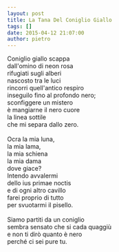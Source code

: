 ```yaml
---
layout: post
title: La Tana Del Coniglio Giallo
tags: []
date: 2015-04-12 21:07:00
author: pietro
---
```

Coniglio giallo scappa<br/>dall'omino di neon rosa<br/>rifugiati sugli alberi<br/>nascosto tra le luci<br/>rincorri quell'antico respiro<br/>inseguilo fino al profondo nero; <br/>sconfiggere un mistero<br/>è mangiarne il nero cuore<br/>la linea sottile<br/>che mi separa dallo zero.<br/><br/>Ocra la mia luna,<br/>la mia lama,<br/>la mia schiena<br/>la mia dama<br/>dove giace?<br/>Intendo avvalermi<br/>dello ius primae noctis<br/>e di ogni altro cavillo<br/>farei proprio di tutto<br/>per svuotarmi il pisello.<br/><br/>Siamo partiti da un coniglio<br/>sembra sensato che si cada quaggiù<br/>e non ti dirò quanto è nero<br/>perché ci sei pure tu.
